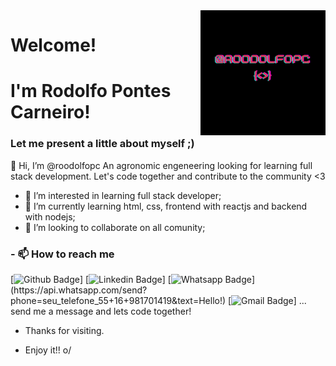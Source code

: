 <img align="right" width="200" height="200" src="Roodolfopc.png">
 
# Welcome!
 
# I'm Rodolfo Pontes Carneiro!
### Let me present a little about myself ;)
 
👋 Hi, I’m @roodolfopc
An agronomic engeneering looking for learning full stack development.
Let's code together and contribute to the community <3

- 👀 I’m interested in learning full stack developer;
- 🌱 I’m currently learning html, css, frontend with reactjs and backend with nodejs;
- 💞️ I’m looking to collaborate on all comunity;
### - 📫 How to reach me
  
[![Github Badge](https://img.shields.io/badge/-Github-000?style=flat-square&logo=Github&logoColor=white&link=https://github.com/roodolfopc)]
[![Linkedin Badge](https://img.shields.io/badge/-LinkedIn-blue?style=flat-square&logo=Linkedin&logoColor=white&link=https://www.linkedin.com.br/in/roodolfopc)]
[![Whatsapp Badge](https://img.shields.io/badge/-Whatsapp-4CA143?style=flat-square&labelColor=4CA143&logo=whatsapp&logoColor=white&link=https://api.whatsapp.com/send?phone=55+16+981701419&text=Hello!)](https://api.whatsapp.com/send?phone=seu_telefone_55+16+981701419&text=Hello!)
[![Gmail Badge](https://img.shields.io/badge/-Gmail-c14438?style=flat-square&logo=Gmail&logoColor=white&link=mailto:rodolfopontesc@outlook.com)]
       ... send me a message and lets code together!
 
- Thanks for visiting. 
 
- Enjoy it!! o/

